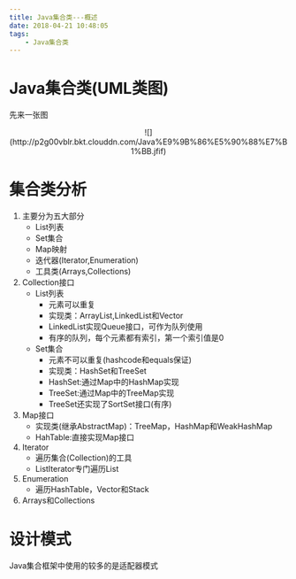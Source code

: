 ```yaml
---
title: Java集合类---概述
date: 2018-04-21 10:48:05
tags: 
	- Java集合类
---
```


# Java集合类(UML类图)

先来一张图
<center>![](http://p2g00vblr.bkt.clouddn.com/Java%E9%9B%86%E5%90%88%E7%B1%BB.jfif)</center>

<!--more-->

# 集合类分析

1. 主要分为五大部分
    - List列表
    - Set集合
    - Map映射
    - 迭代器(Iterator,Enumeration)
    - 工具类(Arrays,Collections)
2. Collection接口
    - List列表
        - 元素可以重复
        - 实现类：ArrayList,LinkedList和Vector
        - LinkedList实现Queue接口，可作为队列使用
        - 有序的队列，每个元素都有索引，第一个索引值是0
    - Set集合
        - 元素不可以重复(hashcode和equals保证)
        - 实现类：HashSet和TreeSet
        - HashSet:通过Map中的HashMap实现
        - TreeSet:通过Map中的TreeMap实现
        - TreeSet还实现了SortSet接口(有序)
3. Map接口
    - 实现类(继承AbstractMap)：TreeMap，HashMap和WeakHashMap
    - HahTable:直接实现Map接口
4. Iterator
    - 遍历集合(Collection)的工具
    - ListIterator专门遍历List
5. Enumeration
    - 遍历HashTable，Vector和Stack
6. Arrays和Collections

# 设计模式
Java集合框架中使用的较多的是适配器模式